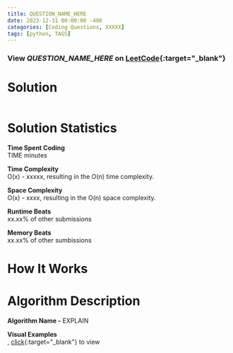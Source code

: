 ```yaml
---
title: QUESTION_NAME_HERE
date: 2023-12-31 00:00:00 -400
categories: [Coding Questions, XXXXX]
tags: [python, TAGS]
---
```



### View *QUESTION_NAME_HERE* on [LeetCode](LINK_HERE){:target="_blank"}

# Solution  

```python
```

# Solution Statistics  

**Time Spent Coding**  
TIME minutes

**Time Complexity**  
O(x) - xxxxx, resulting in the O(n) time complexity.

**Space Complexity**  
O(x) - xxxx, resulting in the O(n) space complexity.

**Runtime Beats**  
xx.xx% of other submissions  

**Memory Beats**  
xx.xx% of other sumbissions  

# How It Works


# Algorithm Description

**Algorithm Name -** EXPLAIN

**Visual Examples**  
, [click](LINK_HERE){:target="_blank"} to view